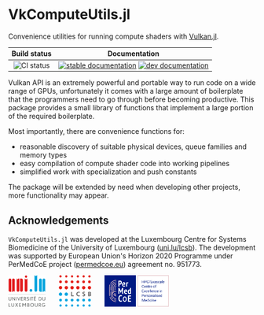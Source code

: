 # VkComputeUtils.jl

Convenience utilities for running compute shaders with
[Vulkan.jl](https://github.com/JuliaGPU/Vulkan.jl).

| Build status | Documentation |
|:---:|:---:|
| ![CI status](https://github.com/LCSB-BioCore/VkComputeUtils.jl/workflows/CI/badge.svg?branch=master) | [![stable documentation](https://img.shields.io/badge/docs-stable-blue)](https://lcsb-biocore.github.io/VkComputeUtils.jl/stable) [![dev documentation](https://img.shields.io/badge/docs-dev-cyan)](https://lcsb-biocore.github.io/VkComputeUtils.jl/dev) |

Vulkan API is an extremely powerful and portable way to run code on a wide
range of GPUs, unfortunately it comes with a large amount of boilerplate that
the programmers need to go through before becoming productive. This package
provides a small library of functions that implement a large portion of the
required boilerplate.

Most importantly, there are convenience functions for:
- reasonable discovery of suitable physical devices, queue families and memory
  types
- easy compilation of compute shader code into working pipelines
- simplified work with specialization and push constants

The package will be extended by need when developing other projects, more
functionality may appear.

## Acknowledgements

`VkComputeUtils.jl` was developed at the Luxembourg Centre for Systems
Biomedicine of the University of Luxembourg
([uni.lu/lcsb](https://www.uni.lu/lcsb)). The development
was supported by European Union's Horizon 2020 Programme under PerMedCoE
project ([permedcoe.eu](https://www.permedcoe.eu/)) agreement no. 951773.

<img src="docs/src/assets/unilu.svg" alt="Uni.lu logo" height="64px">   <img src="docs/src/assets/lcsb.svg" alt="LCSB logo" height="64px">   <img src="docs/src/assets/permedcoe.svg" alt="PerMedCoE logo" height="64px">
